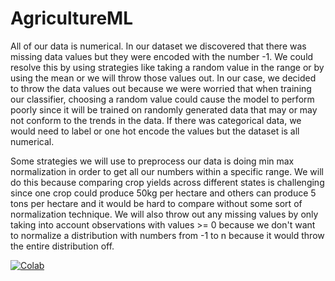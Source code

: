 # AgricultureML

All of our data is numerical. In our dataset we discovered that there was missing data values but they were encoded with the number -1. We could resolve this by using strategies like taking a random value in the range or by using the mean or we will throw those values out. In our case, we decided to throw the data values out because we were worried that when training our classifier, choosing a random value could cause the model to perform poorly since it will be trained on randomly generated data that may or may not conform to the trends in the data. If there was categorical data, we would need to label or one hot encode the values but the dataset is all numerical. 

Some strategies we will use to preprocess our data is doing min max normalization in order to get all our numbers within a specific range. We will do this because comparing crop yields across different states is challenging since one crop could produce 50kg per hectare and others can produce 5 tons per hectare and it would be hard to compare without some sort of normalization technique. We will also throw out any missing values by only taking into account observations with values >= 0 because we don't want to normalize a distribution with numbers from -1 to n because it would throw the entire distribution off. 

[![Colab](https://colab.research.google.com/assets/colab-badge.svg)](https://colab.research.google.com/drive/1LZSfZZS8Dh74Gep_nfKY4WyoMBdtk_At?usp=sharing)
